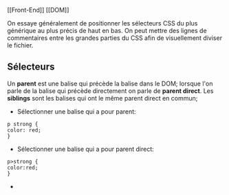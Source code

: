 [[Front-End]]
[[DOM]]

On essaye généralement de positionner les sélecteurs CSS du plus générique au plus précis de haut en bas. On peut mettre des lignes de commentaires entre les grandes parties du CSS afin de visuellement diviser le fichier.
## Sélecteurs

Un **parent** est une balise qui précède la balise dans le DOM; lorsque l'on parle de la balise qui précède directement on parle de **parent direct**.
Les **siblings** sont les balises qui ont le même parent direct en commun;

- Sélectionner une balise qui a pour parent:
```
p strong {
color: red;
}
```

- Sélectionner une balise qui a pour parent direct:
```
p>strong {
color:red;
}
```

- 
